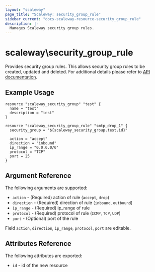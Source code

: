 ```yaml
---
layout: "scaleway"
page_title: "Scaleway: security_group_rule"
sidebar_current: "docs-scaleway-resource-security_group_rule"
description: |-
  Manages Scaleway security group rules.
---
```


# scaleway\security_group_rule

Provides security group rules. This allows security group rules to be created, updated and deleted.
For additional details please refer to [API documentation](https://developer.scaleway.com/#security-groups-manage-rules).

## Example Usage

```
resource "scaleway_security_group" "test" {
  name = "test"
  description = "test"
}

resource "scaleway_security_group_rule" "smtp_drop_1" {
  security_group = "${scaleway_security_group.test.id}"

  action = "accept"
  direction = "inbound"
  ip_range = "0.0.0.0/0"
  protocol = "TCP"
  port = 25
}

```

## Argument Reference

The following arguments are supported:

* `action` - (Required) action of rule (`accept`, `drop`)
* `direction` - (Required) direction of rule (`inbound`, `outbound`)
* `ip_range` - (Required) ip_range of rule
* `protocol` - (Required) protocol of rule (`ICMP`, `TCP`, `UDP`)
* `port` - (Optional) port of the rule

Field `action`, `direction`, `ip_range`, `protocol`, `port` are editable.

## Attributes Reference

The following attributes are exported:

* `id` - id of the new resource
